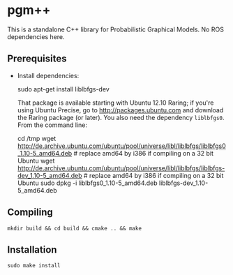 pgm++
=====

This is a standalone C++ library for Probabilistic Graphical Models. No ROS dependencies here.

Prerequisites
-------------

* Install dependencies:

    sudo apt-get install liblbfgs-dev

  That package is available starting with Ubuntu 12.10 Raring; if you're using
  Ubuntu Precise, go to http://packages.ubuntu.com and download the Raring
  package (or later). You also need the dependency `liblbfgs0`. From the command line:

    cd /tmp
    wget http://de.archive.ubuntu.com/ubuntu/pool/universe/libl/liblbfgs/liblbfgs0_1.10-5_amd64.deb     # replace amd64 by i386 if compiling on a 32 bit Ubuntu
    wget http://de.archive.ubuntu.com/ubuntu/pool/universe/libl/liblbfgs/liblbfgs-dev_1.10-5_amd64.deb  # replace amd64 by i386 if compiling on a 32 bit Ubuntu
    sudo dpkg -i liblbfgs0_1.10-5_amd64.deb liblbfgs-dev_1.10-5_amd64.deb


Compiling
---------

    mkdir build && cd build && cmake .. && make

Installation
------------

    sudo make install
